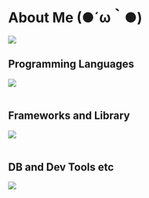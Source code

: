 # About Me (●´ω｀●)

![](https://github-readme-stats.vercel.app/api/top-langs?username=HiroeIWMT&show_icons=true&locale=en&layout=compact)

## Programming Languages

<img src="https://skillicons.dev/icons?i=html,css,javascript,java,php," /> <br /><br />

## Frameworks and Library

<img src="https://skillicons.dev/icons?i=symfony,laravel,wordpress,evocms," /> <br /><br />

## DB and Dev Tools etc

<img src="https://skillicons.dev/icons?i=mysql,git,github,vscode,eclipse,phpStorm,figma," /> <br /><br />
